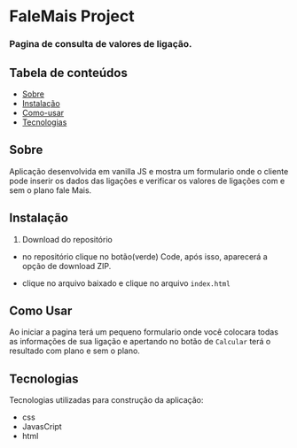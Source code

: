 # FaleMais Project

### Pagina de consulta de valores de ligação.

## Tabela de conteúdos

- [Sobre](https://github.com/LeonardoCavachini/FaleMais_project.git#Sobre)
- [Instalação](https://github.com/LeonardoCavachini/FaleMais_project.git#Instalação)
- [Como-usar](https://github.com/LeonardoCavachini/FaleMais_project.git#Como-usar)
- [Tecnologias](https://github.com/LeonardoCavachini/FaleMais_project.git#Tecnologias)

## Sobre

Aplicação desenvolvida em vanilla JS e mostra um formulario onde o cliente pode inserir os dados das ligações e verificar os valores de ligações com e sem o plano fale Mais.

## Instalação

1. Download do repositório

- no repositório clique no botão(verde) Code, após isso, aparecerá a opção de download ZIP.

- clique no arquivo baixado e clique no arquivo `index.html`

## Como Usar

Ao iniciar a pagina terá um pequeno formulario onde você colocara todas as informações de sua ligação e apertando no botão de `Calcular` terá o resultado com plano e sem o plano.

## Tecnologias

Tecnologias utilizadas para construção da aplicação:

- css
- JavasCript
- html
